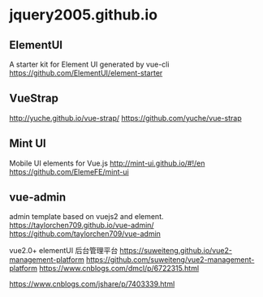 # jquery2005.github.io

## ElementUI
A starter kit for Element UI generated by vue-cli
https://github.com/ElementUI/element-starter

## VueStrap
http://yuche.github.io/vue-strap/
https://github.com/yuche/vue-strap

## Mint UI
Mobile UI elements for Vue.js http://mint-ui.github.io/#!/en
https://github.com/ElemeFE/mint-ui

## vue-admin
admin template based on vuejs2 and element. https://taylorchen709.github.io/vue-admin/
https://github.com/taylorchen709/vue-admin

vue2.0+ elementUI 后台管理平台 https://suweiteng.github.io/vue2-management-platform
https://github.com/suweiteng/vue2-management-platform
https://www.cnblogs.com/dmcl/p/6722315.html

https://www.cnblogs.com/jshare/p/7403339.html
